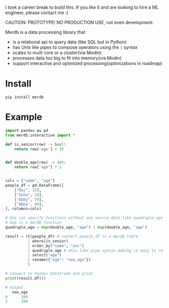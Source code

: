 I took a career break to build this. If you like it and are looking to hire a ML engineer, please contact me :) 

CAUTION: PROTOTYPE! NO PRODUCTION USE, not even development. 

Merdb is a data processing library that
* is a relational api to query data (like SQL but in Python)
* has Unix like pipes to compose operators using the `|` syntax
* scales to multi core or a cluster(via Modin)
* processes data too big to fit into memory(via Modin)
* support interactive and optimized processing(optimizations in roadmap)

# Install
```shell
pip install merdb
```
# Example

```python
import pandas as pd
from merdb.interactive import *

def is_senior(row) -> bool:
    return row['age'] > 35


def double_age(row) -> int:
    return row["age"] * 2


cols = ["name", "age"]
people_df = pd.DataFrame([
    ["Raj", 35],
    ["Sona", 20],
    ["Abby", 70],
    ["Abba", 90],
], columns=cols)

# One can specify functions without any source data like quadruple age
# map is a merdb function
quadruple_age = map(double_age, "age") | map(double_age, "age")

result = (t(people_df) # convert people_df to a merdb table
          | where(is_senior)
          | order_by("name", "asc")
          | quadruple_age # Unix like pipe syntax making it easy to refactor out intermediate processing
          | select("age")
          | rename({"age": "new_age"})
          )

# Convert to Pandas Dataframe and print
print(result.df())

# Output
   new_age
0      360
1      280
```


